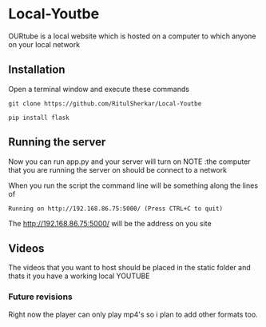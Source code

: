 # Local-Youtbe
OURtube is a local website which is hosted on a computer to which anyone on your local network 

## Installation
Open a terminal window and execute these commands

``git clone https://github.com/RitulSherkar/Local-Youtbe``

``pip install flask``

## Running the server 
Now you can run app.py and your server will turn on
NOTE :the computer that you are running the server on should be connect to a network

When you run the script the command line will be something along the lines of 

``Running on http://192.168.86.75:5000/ (Press CTRL+C to quit)``

The http://192.168.86.75:5000/ will be the address on you site

## Videos
The videos that you want to host should be placed in the static folder and thats it you have a working local YOUTUBE

### Future revisions 
Right now the player can only play mp4's so i plan to add other formats too.

 
